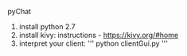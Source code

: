 pyChat

1. install python 2.7
2. install kivy:
      instructions - https://kivy.org/#home
3. interpret your client:
'''
  python clientGui.py
'''
